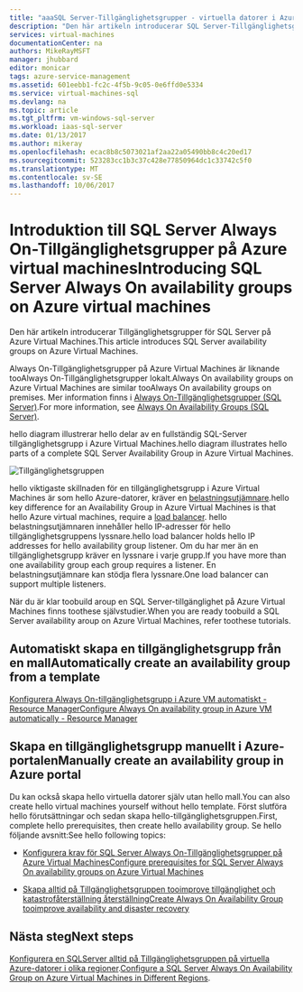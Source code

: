 ```yaml
---
title: "aaaSQL Server-Tillgänglighetsgrupper - virtuella datorer i Azure - översikt | Microsoft Docs"
description: "Den här artikeln introducerar SQL Server-Tillgänglighetsgrupper på virtuella Azure-datorer."
services: virtual-machines
documentationCenter: na
authors: MikeRayMSFT
manager: jhubbard
editor: monicar
tags: azure-service-management
ms.assetid: 601eebb1-fc2c-4f5b-9c05-0e6ffd0e5334
ms.service: virtual-machines-sql
ms.devlang: na
ms.topic: article
ms.tgt_pltfrm: vm-windows-sql-server
ms.workload: iaas-sql-server
ms.date: 01/13/2017
ms.author: mikeray
ms.openlocfilehash: ecac8b8c5073021af2aa22a05490bb8c4c20ed17
ms.sourcegitcommit: 523283cc1b3c37c428e77850964dc1c33742c5f0
ms.translationtype: MT
ms.contentlocale: sv-SE
ms.lasthandoff: 10/06/2017
---
```

# <a name="introducing-sql-server-always-on-availability-groups-on-azure-virtual-machines"></a><span data-ttu-id="fabb9-103">Introduktion till SQL Server Always On-Tillgänglighetsgrupper på Azure virtual machines</span><span class="sxs-lookup"><span data-stu-id="fabb9-103">Introducing SQL Server Always On availability groups on Azure virtual machines</span></span> #

<span data-ttu-id="fabb9-104">Den här artikeln introducerar Tillgänglighetsgrupper för SQL Server på Azure Virtual Machines.</span><span class="sxs-lookup"><span data-stu-id="fabb9-104">This article introduces SQL Server availability groups on Azure Virtual Machines.</span></span> 

<span data-ttu-id="fabb9-105">Always On-Tillgänglighetsgrupper på Azure Virtual Machines är liknande tooAlways On-Tillgänglighetsgrupper lokalt.</span><span class="sxs-lookup"><span data-stu-id="fabb9-105">Always On availability groups on Azure Virtual Machines are similar tooAlways On availability groups on premises.</span></span> <span data-ttu-id="fabb9-106">Mer information finns i [Always On-Tillgänglighetsgrupper (SQL Server)](http://msdn.microsoft.com/library/hh510230.aspx).</span><span class="sxs-lookup"><span data-stu-id="fabb9-106">For more information, see [Always On Availability Groups (SQL Server)](http://msdn.microsoft.com/library/hh510230.aspx).</span></span> 

<span data-ttu-id="fabb9-107">hello diagram illustrerar hello delar av en fullständig SQL-Server tillgänglighetsgrupp i Azure Virtual Machines.</span><span class="sxs-lookup"><span data-stu-id="fabb9-107">hello diagram illustrates hello parts of a complete SQL Server Availability Group in Azure Virtual Machines.</span></span>

![Tillgänglighetsgruppen](./media/virtual-machines-windows-portal-sql-availability-group-tutorial/00-EndstateSampleNoELB.png)

<span data-ttu-id="fabb9-109">hello viktigaste skillnaden för en tillgänglighetsgrupp i Azure Virtual Machines är som hello Azure-datorer, kräver en [belastningsutjämnare](../../../load-balancer/load-balancer-overview.md).</span><span class="sxs-lookup"><span data-stu-id="fabb9-109">hello key difference for an Availability Group in Azure Virtual Machines is that hello Azure virtual machines, require a [load balancer](../../../load-balancer/load-balancer-overview.md).</span></span> <span data-ttu-id="fabb9-110">hello belastningsutjämnaren innehåller hello IP-adresser för hello tillgänglighetsgruppens lyssnare.</span><span class="sxs-lookup"><span data-stu-id="fabb9-110">hello load balancer holds hello IP addresses for hello availability group listener.</span></span> <span data-ttu-id="fabb9-111">Om du har mer än en tillgänglighetsgrupp kräver en lyssnare i varje grupp.</span><span class="sxs-lookup"><span data-stu-id="fabb9-111">If you have more than one availability group each group requires a listener.</span></span> <span data-ttu-id="fabb9-112">En belastningsutjämnare kan stödja flera lyssnare.</span><span class="sxs-lookup"><span data-stu-id="fabb9-112">One load balancer can support multiple listeners.</span></span>

<span data-ttu-id="fabb9-113">När du är klar toobuild aroup en SQL Server-tillgänglighet på Azure Virtual Machines finns toothese självstudier.</span><span class="sxs-lookup"><span data-stu-id="fabb9-113">When you are ready toobuild a SQL Server availability aroup on Azure Virtual Machines, refer toothese tutorials.</span></span>

## <a name="automatically-create-an-availability-group-from-a-template"></a><span data-ttu-id="fabb9-114">Automatiskt skapa en tillgänglighetsgrupp från en mall</span><span class="sxs-lookup"><span data-stu-id="fabb9-114">Automatically create an availability group from a template</span></span>

[<span data-ttu-id="fabb9-115">Konfigurera Always On-tillgänglighetsgrupp i Azure VM automatiskt - Resource Manager</span><span class="sxs-lookup"><span data-stu-id="fabb9-115">Configure Always On availability group in Azure VM automatically - Resource Manager</span></span>](virtual-machines-windows-portal-sql-alwayson-availability-groups.md)

## <a name="manually-create-an-availability-group-in-azure-portal"></a><span data-ttu-id="fabb9-116">Skapa en tillgänglighetsgrupp manuellt i Azure-portalen</span><span class="sxs-lookup"><span data-stu-id="fabb9-116">Manually create an availability group in Azure portal</span></span>

<span data-ttu-id="fabb9-117">Du kan också skapa hello virtuella datorer själv utan hello mall.</span><span class="sxs-lookup"><span data-stu-id="fabb9-117">You can also create hello virtual machines yourself without hello template.</span></span> <span data-ttu-id="fabb9-118">Först slutföra hello förutsättningar och sedan skapa hello-tillgänglighetsgruppen.</span><span class="sxs-lookup"><span data-stu-id="fabb9-118">First, complete hello prerequisites, then create hello availability group.</span></span> <span data-ttu-id="fabb9-119">Se hello följande avsnitt:</span><span class="sxs-lookup"><span data-stu-id="fabb9-119">See hello following topics:</span></span> 

- [<span data-ttu-id="fabb9-120">Konfigurera krav för SQL Server Always On-Tillgänglighetsgrupper på Azure Virtual Machines</span><span class="sxs-lookup"><span data-stu-id="fabb9-120">Configure prerequisites for SQL Server Always On availability groups on Azure Virtual Machines</span></span>](virtual-machines-windows-portal-sql-availability-group-prereq.md)

- [<span data-ttu-id="fabb9-121">Skapa alltid på Tillgänglighetsgruppen tooimprove tillgänglighet och katastrofåterställning återställning</span><span class="sxs-lookup"><span data-stu-id="fabb9-121">Create Always On Availability Group tooimprove availability and disaster recovery</span></span>](virtual-machines-windows-portal-sql-availability-group-tutorial.md)

## <a name="next-steps"></a><span data-ttu-id="fabb9-122">Nästa steg</span><span class="sxs-lookup"><span data-stu-id="fabb9-122">Next steps</span></span>

<span data-ttu-id="fabb9-123">[Konfigurera en SQLServer alltid på Tillgänglighetsgruppen på virtuella Azure-datorer i olika regioner](virtual-machines-windows-portal-sql-availability-group-dr.md).</span><span class="sxs-lookup"><span data-stu-id="fabb9-123">[Configure a SQL Server Always On Availability Group on Azure Virtual Machines in Different Regions](virtual-machines-windows-portal-sql-availability-group-dr.md).</span></span>
